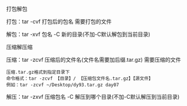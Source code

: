 打包解包

打包：tar -cvf  打包后的包名 需要打包的文件

解包：tar -xvf 包名 -C 新的目录(不加-C默认解包到当前目录)



压缩解压缩

压缩：tar -zcvf 压缩后的文件名(文件名需要加后缀.tar.gz)  需要压缩的文件

```
压缩.tar.gz格式到指定目录下
命令格式：tar -zcvf 【目录】/ 【压缩包文件名.tar.gz】【源文件】
例如：tar -zcvf ~/Desktop/dy93.tar.gz day07
```

解压：tar -zxvf 压缩包名 -C 解压到哪个目录(不加-C默认解压到当前目录)

